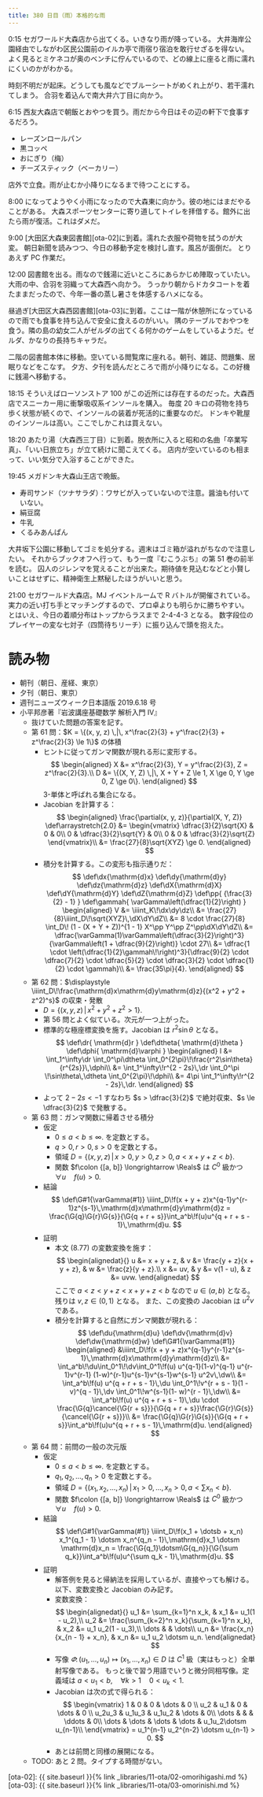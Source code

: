 ```yaml
---
title: 380 日目（雨）本格的な雨
---
```


0:15 セガワールド大森店から出てくる。いきなり雨が降っている。
大井海岸公園経由でしながわ区民公園前のイルカ亭で雨宿り宿泊を敢行せざるを得ない。
よく見るとミケネコが奥のベンチに佇んでいるので、どの線上に座ると雨に濡れにくいのかがわかる。

時刻不明だが起床。どうしても風などでブルーシートがめくれ上がり、若干濡れてしまう。
合羽を着込んで南大井六丁目に向かう。

6:15 西友大森店で朝飯とおやつを買う。雨だから今日はその辺の軒下で食事するだろう。
* レーズンロールパン
* 黒コッペ
* おにぎり（梅）
* チーズスティック（ベーカリー）

店外で立食。雨が止むか小降りになるまで待つことにする。

8:00 になってようやく小雨になったので大森東に向かう。彼の地にはまだやることがある。
大森スポーツセンターに寄り道してトイレを拝借する。館外に出たら雨が復活。これはダメだ。

9:00 [大田区大森東図書館][ota-02]に到着。濡れた衣服や荷物を拭うのが大変。
朝日新聞を読みつつ、今日の移動予定を検討し直す。風呂が面倒だ。
とりあえず PC 作業だ。

12:00 図書館を出る。雨なので銭湯に近いところにあらかじめ陣取っていたい。大雨の中、合羽を羽織って大森西へ向かう。
うっかり朝からドカタコートを着たままだったので、今年一番の蒸し暑さを体感するハメになる。

昼過ぎ[大田区大森西図書館][ota-03]に到着。ここは一階が休憩所になっているので雨でも食事を持ち込んで安全に食えるのがいい。
隅のテーブルでおやつを食う。隣の島の幼女二人がゼルダの出てくる何かのゲームをしているようだ。ゼルダ、かなりの長持ちキャラだ。

二階の図書館本体に移動。空いている閲覧席に座れる。朝刊、雑誌、問題集、居眠りなどをこなす。
夕方、夕刊を読んだところで雨が小降りになる。この好機に銭湯へ移動する。

18:15 そういえばローソンストア 100 がこの近所には存在するのだった。大森西店でスニーカー用に衝撃吸収系インソールを購入。
毎度 20 キロの荷物を持ち歩く状態が続くので、インソールの装着が死活的に重要なのだ。
ドンキや靴屋のインソールは高い。ここでしかこれは買えない。

18:20 あたり湯（大森西三丁目）に到着。脱衣所に入ると昭和の名曲「卒業写真」、「いい日旅立ち」が立て続けに聞こえてくる。
店内が空いているのも相まって、いい気分で入浴することができた。

19:45 メガドンキ大森山王店で晩飯。
* 寿司サンド（ツナサラダ）：ワサビが入っていないので注意。醤油も付いていない。
* 絹豆腐
* 牛乳
* くるみあんぱん

大井坂下公園に移動してゴミを処分する。週末はゴミ箱が溢れがちなので注意したい。
それからブックオフへ行って、もう一度『むこうぶち』の第 51 巻の前半を読む。
囚人のジレンマを覚えることが出来た。期待値を見込むなどと小賢しいことはせずに、精神衛生上黙秘したほうがいいと思う。

21:00 セガワールド大森店。MJ イベントルームで R バトルが開催されている。
実力の近い打ち手とマッチングするので、プロ卓よりも明らかに勝ちやすい。
とはいえ、今日の着順分布はトップからラスまで 2-4-4-3 となる。
数字段位のプレイヤーの変な七対子（四筒待ちリーチ）に振り込んで頭を抱えた。

# 読み物

* 朝刊（朝日、産経、東京）
* 夕刊（朝日、東京）
* 週刊ニューズウィーク日本語版 2019.6.18 号
* 小平邦彦著『岩波講座基礎数学 解析入門 IV』
  * 抜けていた問題の答案を記す。
  * 第 61 問：$K = \{(x, y, z) \,|\, x^\frac{2}{3} + y^\frac{2}{3} + z^\frac{2}{3} \le 1\}$ の体積
    * ヒントに従ってガンマ関数が現れる形に変形する。
      $$
      \begin{aligned}
      X &= x^\frac{2}{3}, Y = y^\frac{2}{3}, Z = z^\frac{2}{3}.\\
      D &= \{(X, Y, Z) \,|\, X + Y + Z \le 1, X \ge 0, Y \ge 0, Z \ge 0\}.
      \end{aligned}
      $$
      3-単体と呼ばれる集合になる。
    * Jacobian を計算する：
      $$
      \begin{aligned}
          \frac{\partial(x, y, z)}{\partial(X, Y, Z)}
          \def\arraystretch{2.0}
          &= \begin{vmatrix}
              \dfrac{3}{2}\sqrt{X} & 0 & 0\\
              0 & \dfrac{3}{2}\sqrt{Y} & 0\\
              0 & 0 & \dfrac{3}{2}\sqrt{Z}
          \end{vmatrix}\\
          &= \frac{27}{8}\sqrt{XYZ} \ge 0.
      \end{aligned}
      $$
    * 積分を計算する。この変形も指示通りだ：
      $$
      \def\dx{\mathrm{d}x}
      \def\dy{\mathrm{d}y}
      \def\dz{\mathrm{d}z}
      \def\dX{\mathrm{d}X}
      \def\dY{\mathrm{d}Y}
      \def\dZ{\mathrm{d}Z}
      \def\pp{ {\frac{3}{2} - 1} }
      \def\gammah{ \varGamma\left(\dfrac{1}{2}\right) }
      \begin{aligned}
      V &= \iiint_K\!\dx\dy\dz\\
      &= \frac{27}{8}\iiint_D\!\sqrt{XYZ}\,\dX\dY\dZ\\
      &= 8 \cdot \frac{27}{8} \int_D\! (1 - (X + Y + Z))^{1 - 1} X^\pp Y^\pp Z^\pp\dX\dY\dZ\\
      &= \dfrac{\varGamma(1)\varGamma\left(\dfrac{3}{2}\right)^3}{\varGamma\left(1 + \dfrac{9}{2}\right)}
        \cdot 27\\
      &= \dfrac{1 \cdot \left(\dfrac{1}{2}\gammah\!\right)^3}{\dfrac{9}{2} \cdot \dfrac{7}{2} \cdot \dfrac{5}{2} \cdot \dfrac{3}{2} \cdot \dfrac{1}{2} \cdot \gammah}\\
      &= \frac{35\pi}{4}.
      \end{aligned}
      $$
  * 第 62 問：$\displaystyle \iiint_D\!\frac{\mathrm{d}x\mathrm{d}y\mathrm{d}z}{(x^2 + y^2 + z^2)^s}$ の収束・発散
    * $D = \{(x, y, z)\,|\,x^2 + y^2 + z^2 > 1\}.$
    * 第 56 問とよく似ている。次元が一つ上がった。
    * 標準的な極座標変換を施す。Jacobian は $r^2\sin\theta$ となる。
      $$
      \def\dr{ \mathrm{d}r }
      \def\dtheta{ \mathrm{d}\theta }
      \def\dphi{ \mathrm{d}\varphi }
      \begin{aligned}
          I &= \int_1^\infty\dr \int_0^\pi\dtheta \int_0^{2\pi}\!\frac{r^2\sin\theta}{r^{2s}}\,\dphi\\
          &= \int_1^\infty\!r^{2 - 2s}\,\dr \int_0^\pi \!\sin\theta\,\dtheta \int_0^{2\pi}\!\dphi\\
          &= 4\pi \int_1^\infty\!r^{2 - 2s}\,\dr.
      \end{aligned}
      $$
    * よって $2 - 2s < -1$ すなわち $s > \dfrac{3}{2}$ で絶対収束、$s \le \dfrac{3}{2}$ で発散する。
  * 第 63 問：ガンマ関数に帰着させる積分
    * 仮定
      * $0 \le a < b \le \infty.$ を定数とする。
      * $q > 0, r > 0, s > 0$ を定数とする。
      * 領域 $D = \{(x, y, z)\,|\, x > 0, y > 0, z > 0, a < x + y + z < b\}.$
      * 関数 $f\colon {[a, b]} \longrightarrow \Reals$ は $C^0$ 級かつ $\forall u \quad f(u) > 0.$
    * 結論
      $$
      \def\G#1{\varGamma(#1)}
      \iiint_D\!f(x + y + z)x^{q-1}y^{r-1}z^{s-1}\,\mathrm{d}x\mathrm{d}y\mathrm{d}z
      = \frac{\G{q}\G{r}\G{s}}{\G{q + r + s}}\int_a^b\!f(u)u^{q + r + s - 1}\,\mathrm{d}u.
      $$
    * 証明
      * 本文 (8.77) の変数変換を施す：
        $$
        \begin{alignedat}{}
        u &= x + y + z, & v &= \frac{y + z}{x + y + z}, & w &= \frac{z}{y + z}.\\
        x &= uv, & y &= v(1 - u), & z &= uvw.
        \end{alignedat}
        $$
        ここで $a < z < y + z < x + y + z < b$ なので $u \in {(a, b)}$ となる。
        残りは $v, z \in {(0, 1)}$ となる。
        また、この変換の Jacobian は $u^2v$ である。
      * 積分を計算すると自然にガンマ関数が現れる：
        $$
        \def\du{\mathrm{d}u}
        \def\dv{\mathrm{d}v}
        \def\dw{\mathrm{d}w}
        \def\G#1{\varGamma(#1)}
        \begin{aligned}
            &\iiint_D\!f(x + y + z)x^{q-1}y^{r-1}z^{s-1}\,\mathrm{d}x\mathrm{d}y\mathrm{d}z\\
            &= \int_a^b\!\du\int_0^1\!\dv\int_0^1\!f(u) u^{q-1}(1-v)^{q-1}
              u^{r-1}v^{r-1} (1-w)^{r-1}u^{s-1}v^{s-1}w^{s-1} u^2v\,\dw\\
            &= \int_a^b\!f(u) u^{q + r + s - 1}\,\du
               \int_0^1\!v^{r + s - 1}(1 - v)^{q - 1}\,\dv
               \int_0^1\!w^{s-1}(1- w)^{r - 1}\,\dw\\
            &= \int_a^b\!f(u) u^{q + r + s - 1}\,\du
               \cdot \frac{\G{q}\cancel{\G{r + s}}}{\G{q + r + s}}\frac{\G{r}\G{s}}{\cancel{\G{r + s}}}\\
            &= \frac{\G{q}\G{r}\G{s}}{\G{q + r + s}}\int_a^b\!f(u)u^{q + r + s - 1}\,\mathrm{d}u.
        \end{aligned}
        $$
  * 第 64 問：前問の一般の次元版
    * 仮定
      * $0 \le a < b \le \infty.$ を定数とする。
      * $q_1, q_2, \dotsc, q_n > 0$ を定数とする。
      * 領域 $D = \{(x_1, x_2, \dotsc, x_n)\,|\, x_1 > 0, \dotsc, x_n > 0, a < \sum x_n < b\}.$
      * 関数 $f\colon {[a, b]} \longrightarrow \Reals$ は $C^0$ 級かつ $\forall u \quad f(u) > 0.$
    * 結論
      $$
      \def\G#1{\varGamma(#1)}
      \iiint_D\!f(x_1 + \dotsb + x_n)
        x_1^{q_1 - 1} \dotsm x_n^{q_n - 1}\,\mathrm{d}x_1 \dotsm \mathrm{d}x_n
      = \frac{\G{q_1}\dotsm\G{q_n}}{\G{\sum q_k}}\int_a^b\!f(u)u^{\sum q_k - 1}\,\mathrm{d}u.
      $$
    * 証明
      * 解答例を見ると帰納法を採用しているが、直接やっても解ける。以下、変数変換と Jacobian のみ記す。
      * 変数変換：
        $$
        \begin{alignedat}{}
        u_1 &= \sum_{k=1}^n x_k, & x_1 &= u_1(1 - u_2),\\
        u_2 &= \frac{\sum_{k=2}^n x_k}{\sum_{k=1}^n x_k}, & x_2 &= u_1 u_2(1 - u_3),\\
        \dots & & \dots\\
        u_n &= \frac{x_n}{x_{n - 1} + x_n}, & x_n &= u_1 u_2 \dotsm u_n.
        \end{alignedat}
        $$
      * 写像 $\varPhi\colon (u_1, \dotsc, u_n) \longmapsto (x_1, \dotsc, x_n) \in D$ は $C^1$ 級（実はもっと）全単射写像である。
        もっと後で習う用語でいうと微分同相写像。定義域は $a < u_1 < b, \quad \forall k > 1 \quad 0 < u_k < 1.$
      * Jacobian は次の式で得られる：
        $$
        \begin{vmatrix}
            1 & 0 & 0 & \dots & 0 \\
            u_2 & u_1 & 0 & \dots & 0 \\
            u_2u_3 & u_1u_3 & u_1u_2 & \dots & 0\\
            \dots & & & \ddots & 0\\
            \dots & \dots & \dots & \dots & u_1u_2\dotsm u_{n-1}\\
        \end{vmatrix}
        = u_1^{n-1} u_2^{n-2} \dotsm u_{n-1} > 0.
        $$
      * あとは前問と同様の展開になる。
  * TODO: あと 2 問。タイプする時間がない。

[ota-02]: {{ site.baseurl }}{% link _libraries/11-ota/02-omorihigashi.md %}
[ota-03]: {{ site.baseurl }}{% link _libraries/11-ota/03-omorinishi.md %}
